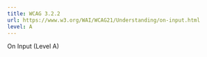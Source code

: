 ```yaml
---
title: WCAG 3.2.2
url: https://www.w3.org/WAI/WCAG21/Understanding/on-input.html
level: A
---
```

On Input (Level A)
